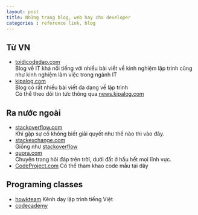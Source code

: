 ```yaml
---
layout: post
title: Những trang blog, web hay cho developer
categories : reference link, blog
---
```


## Từ VN
- [toidicodedao.com][toidicodedao_link]  
 Blog về IT khá nổi tiếng với nhiều bài viết về kinh nghiệm lập trình cũng như kinh nghiệm làm việc trong ngành IT
- [kipalog.com][kipalog_link]  
 Blog có rất nhiều bài viết đa dạng về lập trình  
 Có thể theo dõi tin tức thông qua [news.kipalog.com][kipalist_link]

## Ra nước ngoài
- [stackoverflow.com][stackoverflow_link]  
 Khi gặp sự cố không biết giải quyết như thế nào thì vào đây.
- [stackexchange.com][stackexchange_link]  
 Giống như [stackoverflow][stackoverflow_link]
- [quora.com][quora_link]   
 Chuyên trang hỏi đáp trên trời, dưới đất ở hầu hết mọi lĩnh vực.  
- [CodeProject.com][codeproject_link]
 Có thể tham khao code mẫu tại đây 

## Programing classes  
- [howkteam][howkteam_link]
 Kênh dạy lập trình tiếng Việt 
- [codecademy][codecademy_link] 

[toidicodedao_link]: https://toidicodedao.com "Tôi đi code dạo"
[kipalog_link]: https://kipalog.com "Kipalog.com"
[kipalist_link]: https://news.kipalog.com "Kipalist"
[stackoverflow_link]: https://stackoverflow.com
[quora_link]: https://www.quora.com
[stackexchange_link]: https://stackexchange.com
[codeproject_link]: https://www.codeproject.com
[howkteam_link]: https://www.howkteam.vn
[codecademy_link]: https://www.codecademy.com/

